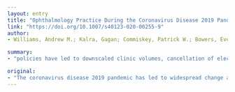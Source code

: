 ```yaml
---
layout: entry
title: "Ophthalmology Practice During the Coronavirus Disease 2019 Pandemic: The University of Pittsburgh Experience in Promoting Clinic Safety and Embracing Video Visits"
link: "https://doi.org/10.1007/s40123-020-00255-9"
author:
- Williams, Andrew M.; Kalra, Gagan; Commiskey, Patrick W.; Bowers, Eve M. R.; Rudolph, Brian R.; Pitcher, Mary D.; Dansingani, Kunal K.; Jhanji, Vishal; Nischal, Ken K.; Sahel, Jos??-Alain; Waxman, Evan L.; Fu, Roxana

summary:
- "policies have led to downscaled clinic volumes, cancellation of elective procedures, enhanced personal protective strategies in the clinic, and adoption of telemedicine encounters. We describe the evidence-based practical approach taken in our ophthalmology department to continue delivering eye care during the pandemic by rescheduling visits, enhancing clinic safety, and adopting virtual video encounters. The coronavirus disease outbreak has led to widespread change as public health strategies for containment have emphasized social distancing and remaining at home. policies have reduced clinic volume, cancellations, increased personal protective, and. the clinic. These policies."

original:
- "The coronavirus disease 2019 pandemic has led to widespread change as public health strategies for containment have emphasized social distancing and remaining at home. These policies have led to downscaled clinic volumes, cancellation of elective procedures, enhanced personal protective strategies in the clinic, and adoption of telemedicine encounters. We describe the evidence-based practical approach taken in our ophthalmology department to continue delivering eye care during the pandemic by rescheduling visits, enhancing clinic safety, and adopting virtual video encounters."
---
```


